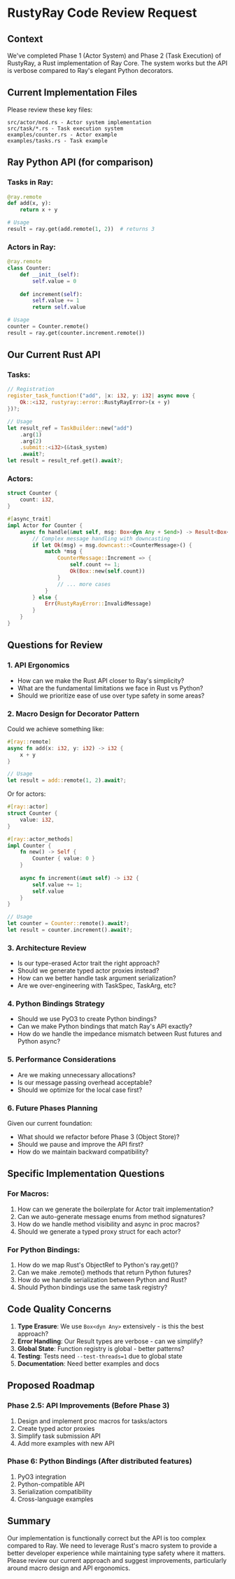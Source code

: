# RustyRay Code Review Request

## Context
We've completed Phase 1 (Actor System) and Phase 2 (Task Execution) of RustyRay, a Rust implementation of Ray Core. The system works but the API is verbose compared to Ray's elegant Python decorators.

## Current Implementation Files

Please review these key files:
```
src/actor/mod.rs - Actor system implementation
src/task/*.rs - Task execution system
examples/counter.rs - Actor example
examples/tasks.rs - Task example
```

## Ray Python API (for comparison)

### Tasks in Ray:
```python
@ray.remote
def add(x, y):
    return x + y

# Usage
result = ray.get(add.remote(1, 2))  # returns 3
```

### Actors in Ray:
```python
@ray.remote
class Counter:
    def __init__(self):
        self.value = 0
    
    def increment(self):
        self.value += 1
        return self.value

# Usage
counter = Counter.remote()
result = ray.get(counter.increment.remote())
```

## Our Current Rust API

### Tasks:
```rust
// Registration
register_task_function!("add", |x: i32, y: i32| async move {
    Ok::<i32, rustyray::error::RustyRayError>(x + y)
})?;

// Usage
let result_ref = TaskBuilder::new("add")
    .arg(1)
    .arg(2)
    .submit::<i32>(&task_system)
    .await?;
let result = result_ref.get().await?;
```

### Actors:
```rust
struct Counter {
    count: i32,
}

#[async_trait]
impl Actor for Counter {
    async fn handle(&mut self, msg: Box<dyn Any + Send>) -> Result<Box<dyn Any + Send>> {
        // Complex message handling with downcasting
        if let Ok(msg) = msg.downcast::<CounterMessage>() {
            match *msg {
                CounterMessage::Increment => {
                    self.count += 1;
                    Ok(Box::new(self.count))
                }
                // ... more cases
            }
        } else {
            Err(RustyRayError::InvalidMessage)
        }
    }
}
```

## Questions for Review

### 1. API Ergonomics
- How can we make the Rust API closer to Ray's simplicity?
- What are the fundamental limitations we face in Rust vs Python?
- Should we prioritize ease of use over type safety in some areas?

### 2. Macro Design for Decorator Pattern
Could we achieve something like:
```rust
#[ray::remote]
async fn add(x: i32, y: i32) -> i32 {
    x + y
}

// Usage
let result = add::remote(1, 2).await?;
```

Or for actors:
```rust
#[ray::actor]
struct Counter {
    value: i32,
}

#[ray::actor_methods]
impl Counter {
    fn new() -> Self {
        Counter { value: 0 }
    }
    
    async fn increment(&mut self) -> i32 {
        self.value += 1;
        self.value
    }
}

// Usage
let counter = Counter::remote().await?;
let result = counter.increment().await?;
```

### 3. Architecture Review
- Is our type-erased Actor trait the right approach?
- Should we generate typed actor proxies instead?
- How can we better handle task argument serialization?
- Are we over-engineering with TaskSpec, TaskArg, etc?

### 4. Python Bindings Strategy
- Should we use PyO3 to create Python bindings?
- Can we make Python bindings that match Ray's API exactly?
- How do we handle the impedance mismatch between Rust futures and Python async?

### 5. Performance Considerations
- Are we making unnecessary allocations?
- Is our message passing overhead acceptable?
- Should we optimize for the local case first?

### 6. Future Phases Planning
Given our current foundation:
- What should we refactor before Phase 3 (Object Store)?
- Should we pause and improve the API first?
- How do we maintain backward compatibility?

## Specific Implementation Questions

### For Macros:
1. How can we generate the boilerplate for Actor trait implementation?
2. Can we auto-generate message enums from method signatures?
3. How do we handle method visibility and async in proc macros?
4. Should we generate a typed proxy struct for each actor?

### For Python Bindings:
1. How do we map Rust's ObjectRef<T> to Python's ray.get()?
2. Can we make .remote() methods that return Python futures?
3. How do we handle serialization between Python and Rust?
4. Should Python bindings use the same task registry?

## Code Quality Concerns

1. **Type Erasure**: We use `Box<dyn Any>` extensively - is this the best approach?
2. **Error Handling**: Our Result types are verbose - can we simplify?
3. **Global State**: Function registry is global - better patterns?
4. **Testing**: Tests need `--test-threads=1` due to global state
5. **Documentation**: Need better examples and docs

## Proposed Roadmap

### Phase 2.5: API Improvements (Before Phase 3)
1. Design and implement proc macros for tasks/actors
2. Create typed actor proxies
3. Simplify task submission API
4. Add more examples with new API

### Phase 6: Python Bindings (After distributed features)
1. PyO3 integration
2. Python-compatible API
3. Serialization compatibility
4. Cross-language examples

## Summary

Our implementation is functionally correct but the API is too complex compared to Ray. We need to leverage Rust's macro system to provide a better developer experience while maintaining type safety where it matters. Please review our current approach and suggest improvements, particularly around macro design and API ergonomics.